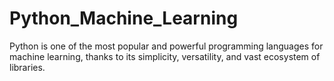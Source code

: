 # Python_Machine_Learning
Python is one of the most popular and powerful programming languages for machine learning, thanks to its simplicity, versatility, and vast ecosystem of libraries.
